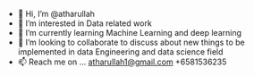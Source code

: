 - 👋 Hi, I’m @atharullah
- 👀 I’m interested in Data related work
- 🌱 I’m currently learning Machine Learning and deep learning
- 💞️ I’m looking to collaborate to discuss about new things to be implemented in data Engineering and data science field
- 📫 Reach me on ...
atharullah1@gmail.com
+6581536235
<!---
atharullah/atharullah is a ✨ special ✨ repository because its `README.md` (this file) appears on your GitHub profile.
You can click the Preview link to take a look at your changes.
--->

